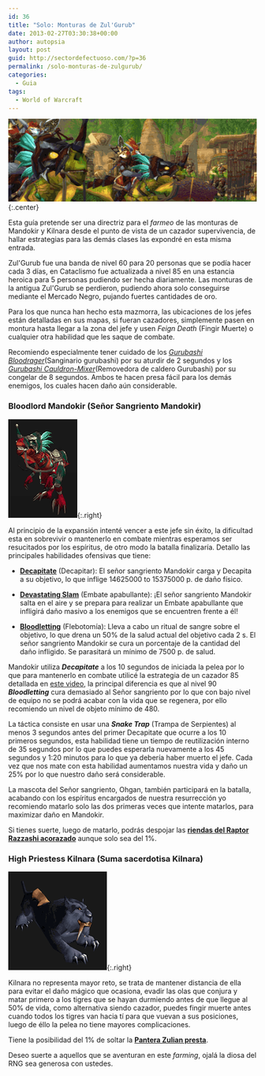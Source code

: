```yaml
---
id: 36
title: "Solo: Monturas de Zul'Gurub"
date: 2013-02-27T03:30:38+00:00
author: autopsia
layout: post
guid: http://sectordefectuoso.com/?p=36
permalink: /solo-monturas-de-zulgurub/
categories:
  - Guia
tags:
  - World of Warcraft
---
```

![Trolls to da powa.](/images/2013/02/zulgurub.png "La exótica y hostil Zul'Gurub."){:.center}

Esta guía pretende ser una directriz para el _farmeo_ de las monturas de Mandokir y Kilnara desde el punto de vista de un cazador supervivencia, de hallar estrategias para las demás clases las expondré en esta misma entrada.

Zul'Gurub fue una banda de nivel 60 para 20 personas que se podía hacer cada 3 días, en Cataclismo fue actualizada a nivel 85 en una estancia heroica para 5 personas pudiendo ser hecha diariamente. Las monturas de la antigua Zul'Gurub se perdieron, pudiendo ahora solo conseguirse mediante el Mercado Negro, pujando fuertes cantidades de oro.

<!--more-->

Para los que nunca han hecho esta mazmorra, las ubicaciones de los jefes están detalladas en sus mapas, si fueran cazadores, simplemente pasen en montura hasta llegar a la zona del jefe y usen _Feign Death_ (Fingir Muerte) o cualquier otra habilidad que les saque de combate.

Recomiendo especialmente tener cuidado de los _[Gurubashi Bloodrager](http://es.wowhead.com/npc=52079)_(Sanginario gurubashi) por su aturdir de 2 segundos y los _[Gurubashi Cauldron-Mixer](http://es.wowhead.com/npc=52081)_(Removedora de caldero Gurubashi) por su congelar de 8 segundos. Ambos te hacen presa fácil para los demás enemigos, los cuales hacen daño aún considerable.

### Bloodlord Mandokir (Señor Sangriento Mandokir)

![Raptor Razzashi Acorazado](/images/2013/02/raptorrazzashi.png "Raptor Razzashi Acorazado"){:.right}

Al principio de la expansión intenté vencer a este jefe sin éxito, la dificultad esta en sobrevivir o mantenerlo en combate mientras esperamos ser resucitados por los espíritus, de otro modo la batalla finalizaría. Detallo las principales habilidades ofensivas que tiene:

  * **[Decapitate](http://es.wowhead.com/spell=96684)** (Decapitar): El señor sangriento Mandokir carga y Decapita a su objetivo, lo que inflige 14625000 to 15375000 p. de daño físico.

  * **[Devastating Slam](http://www.wowhead.com/spell=96743)** (Embate apabullante): ¡El señor sangriento Mandokir salta en el aire y se prepara para realizar un Embate apabullante que infligirá daño masivo a los enemigos que se encuentren frente a él!


  * **[Bloodletting](http://www.wowhead.com/spell=96776)** (Flebotomía): Lleva a cabo un ritual de sangre sobre el objetivo, lo que drena un 50% de la salud actual del objetivo cada 2 s. El señor sangriento Mandokir se cura un porcentaje de la cantidad del daño infligido. Se parasitará un mínimo de 7500 p. de salud.

Mandokir utiliza **_Decapitate_** a los 10 segundos de iniciada la pelea por lo que para mantenerlo en combate utilicé la estrategia de un cazador 85 detallada en [este video](http://www.youtube.com/watch?v=Pnv30peaHww), la principal diferencia es que al nivel 90 **_Bloodletting_** cura demasiado al Señor sangriento por lo que con bajo nivel de equipo no se podrá acabar con la vida que se regenera, por ello recomiendo un nivel de objeto mínimo de 480.

La táctica consiste en usar una **_Snake Trap_** (Trampa de Serpientes) al menos 3 segundos antes del primer Decapitate que ocurre a los 10 primeros segundos, esta habilidad tiene un tiempo de reutilización interno de 35 segundos por lo que puedes esperarla nuevamente a los 45 segundos y 1:20 minutos para lo que ya debería haber muerto el jefe. Cada vez que nos mate con esta habilidad aumentamos nuestra vida y daño un 25% por lo que nuestro daño será considerable.

La mascota del Señor sangriento, Ohgan, también participará en la batalla, acabando con los espíritus encargados de nuestra resurrección yo recomiendo matarlo solo las dos primeras veces que intente matarlos, para maximizar daño en Mandokir.

Si tienes suerte, luego de matarlo, podrás despojar las **[riendas del Raptor Razzashi acorazado](http://es.wowhead.com/item=68823)** aunque solo sea del 1%.

### High Priestess Kilnara (Suma sacerdotisa Kilnara)

![Pantera Zulian Presta](/images/2013/02/panterazulian.png "Pantera Zulian Presta"){:.right}

Kilnara no representa mayor reto, se trata de mantener distancia de ella para evitar el daño mágico que ocasiona, evadir las olas que conjura y matar primero a los tigres que se hayan durmiendo antes de que llegue al 50% de vida, como alternativa siendo cazador, puedes fingir muerte antes cuando todos los tigres van hacia tí para que vuevan a sus posiciones, luego de éllo la pelea no tiene mayores complicaciones.

Tiene la posibilidad del 1% de soltar la **[Pantera Zulian presta](http://es.wowhead.com/item=68824)**.

Deseo suerte a aquellos que se aventuran en este _farming_, ojalá la diosa del RNG sea generosa con ustedes.
